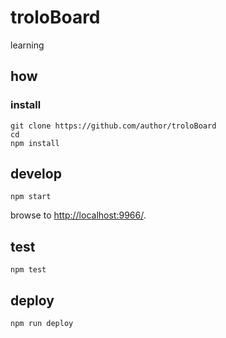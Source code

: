 
# troloBoard

learning

## how

### install

```
git clone https://github.com/author/troloBoard
cd 
npm install
```

## develop

```
npm start
```

browse to <http://localhost:9966/>.

## test

```
npm test
```

## deploy

```
npm run deploy
```
